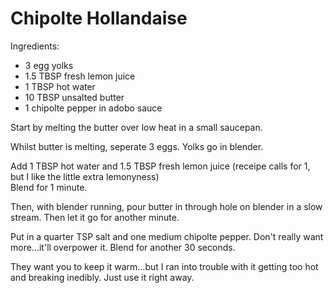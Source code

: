 # Chipolte Hollandaise

Ingredients:
* 3 egg yolks
* 1.5 TBSP fresh lemon juice
* 1 TBSP hot water
* 10 TBSP unsalted butter
* 1 chipolte pepper in adobo sauce

Start by melting the butter over low heat in a small saucepan.

Whilst butter is melting, seperate 3 eggs.  Yolks go in blender.

Add 1 TBSP hot water and 1.5 TBSP fresh lemon juice (receipe calls for 1, but I like the little extra lemonyness)  
Blend for 1 minute.

Then, with blender running, pour butter in through hole on blender in a slow stream.  Then let it go for another minute.

Put in a quarter TSP salt and one medium chipolte pepper.  Don't really want more...it'll overpower it.  Blend for another 30 seconds.

They want you to keep it warm...but I ran into trouble with it getting too hot and breaking inedibly.  Just use it right away.

